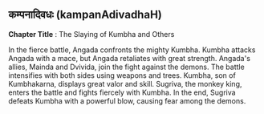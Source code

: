 ## कम्पनादिवधः (kampanAdivadhaH)
**Chapter Title** : The Slaying of Kumbha and Others

In the fierce battle, Angada confronts the mighty Kumbha. Kumbha attacks Angada with a mace, but Angada retaliates with great strength. Angada's allies, Mainda and Dvivida, join the fight against the demons. The battle intensifies with both sides using weapons and trees. Kumbha, son of Kumbhakarna, displays great valor and skill. Sugriva, the monkey king, enters the battle and fights fiercely with Kumbha. In the end, Sugriva defeats Kumbha with a powerful blow, causing fear among the demons.